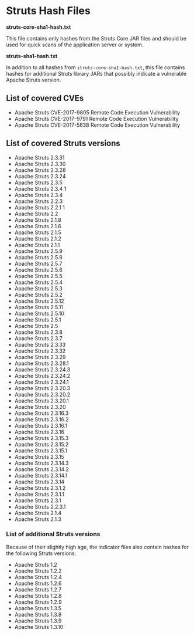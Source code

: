 # Struts Hash Files

**struts-core-sha1-hash.txt**

This file contains only hashes from the Struts Core JAR files and should be
used for quick scans of the application server or system.

**struts-sha1-hash.txt**

In addition to all hashes from `struts-core-sha1-hash.txt`, this file contains
hashes for additional Struts library JARs that possibly indicate a vulnerable
Apache Struts version.

## List of covered CVEs

* Apache Struts CVE-2017-9805 Remote Code Execution Vulnerability
* Apache Struts CVE-2017-9791 Remote Code Execution Vulnerability
* Apache Struts CVE-2017-5638 Remote Code Execution Vulnerability

## List of covered Struts versions

* Apache Struts 2.3.31
* Apache Struts 2.3.30
* Apache Struts 2.3.28
* Apache Struts 2.3.24
* Apache Struts 2.3.5
* Apache Struts 2.3.4 1
* Apache Struts 2.3.4
* Apache Struts 2.2.3
* Apache Struts 2.2.1 1
* Apache Struts 2.2
* Apache Struts 2.1.8
* Apache Struts 2.1.6
* Apache Struts 2.1.5
* Apache Struts 2.1.2
* Apache Struts 2.1.1
* Apache Struts 2.5.9
* Apache Struts 2.5.8
* Apache Struts 2.5.7
* Apache Struts 2.5.6
* Apache Struts 2.5.5
* Apache Struts 2.5.4
* Apache Struts 2.5.3
* Apache Struts 2.5.2
* Apache Struts 2.5.12
* Apache Struts 2.5.11
* Apache Struts 2.5.10
* Apache Struts 2.5.1
* Apache Struts 2.5
* Apache Struts 2.3.8
* Apache Struts 2.3.7
* Apache Struts 2.3.33
* Apache Struts 2.3.32
* Apache Struts 2.3.29
* Apache Struts 2.3.28.1
* Apache Struts 2.3.24.3
* Apache Struts 2.3.24.2
* Apache Struts 2.3.24.1
* Apache Struts 2.3.20.3
* Apache Struts 2.3.20.2
* Apache Struts 2.3.20.1
* Apache Struts 2.3.20
* Apache Struts 2.3.16.3
* Apache Struts 2.3.16.2
* Apache Struts 2.3.16.1
* Apache Struts 2.3.16
* Apache Struts 2.3.15.3
* Apache Struts 2.3.15.2
* Apache Struts 2.3.15.1
* Apache Struts 2.3.15
* Apache Struts 2.3.14.3
* Apache Struts 2.3.14.2
* Apache Struts 2.3.14.1
* Apache Struts 2.3.14
* Apache Struts 2.3.1.2
* Apache Struts 2.3.1.1
* Apache Struts 2.3.1
* Apache Struts 2.2.3.1
* Apache Struts 2.1.4
* Apache Struts 2.1.3

### List of additional Struts versions

Because of their slightly high age, the indicator files also contain hashes for
the following Struts versions:

* Apache Struts 1.2
* Apache Struts 1.2.2
* Apache Struts 1.2.4
* Apache Struts 1.2.6
* Apache Struts 1.2.7
* Apache Struts 1.2.8
* Apache Struts 1.2.9
* Apache Struts 1.3.5
* Apache Struts 1.3.8
* Apache Struts 1.3.9
* Apache Struts 1.3.10
